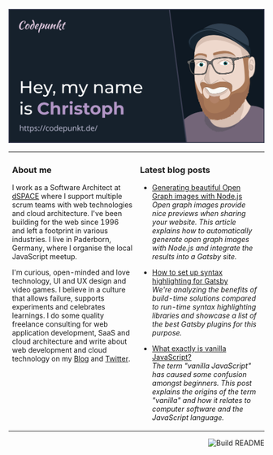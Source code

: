 <a href="https://codepunkt.de/"><img src="hey.svg" alt="Hey, my name is Christoph!" /></a>

<table><tr><td valign="top" width="50%">

### About me

I work as a Software Architect at [dSPACE](https://www.dspace.com/en/pub/home.cfm) where I support multiple scrum teams with web technologies and cloud architecture. I've been building for the web since 1996 and left a footprint in various industries. I live in Paderborn, Germany, where I organise the local JavaScript meetup.

I'm curious, open-minded and love technology, UI and UX design and video games. I believe in a culture that allows failure, supports experiments and celebrates learnings. I do some quality freelance consulting for web application development, SaaS and cloud architecture and write about web development and cloud technology on my [Blog](https://codepunkt.de/writing) and [Twitter](https://twitter.com/code_punkt).

</td><td valign="top" width="50%">

### Latest blog posts

<!-- blog start -->

*   [Generating beautiful Open Graph images with Node.js](https://codepunkt.de/writing/generating-beautiful-open-graph-images-with-nodejs/)<br/>*Open graph images provide nice previews when sharing your website. This article explains how to automatically generate open graph images with Node.js and integrate the results into a Gatsby site.*

*   [How to set up syntax highlighting for Gatsby](https://codepunkt.de/writing/how-to-set-up-syntax-highlighting-for-gatsby/)<br/>*We're analyzing the benefits of build-time solutions compared to run-time syntax highlighting libraries and showcase a list of the best Gatsby plugins for this purpose.*

*   [What exactly is vanilla JavaScript?](https://codepunkt.de/writing/what-exactly-is-vanilla-js/)<br/>*The term "vanilla JavaScript" has caused some confusion amongst beginners. This post explains the origins of the term "vanilla" and how it relates to computer software and the JavaScript language.*

<!-- blog end -->

</td></tr></table>

<a href="https://github.com/codepunkt/codepunkt/actions"><img src="https://github.com/codepunkt/codepunkt/workflows/Build%20README.md/badge.svg" align="right" alt="Build README"></a>
